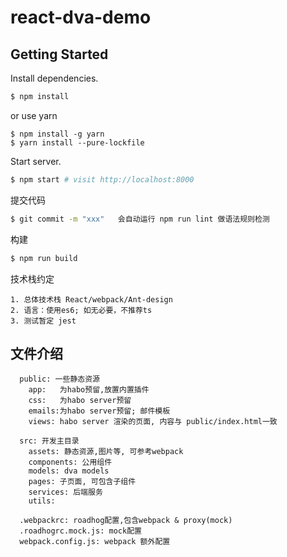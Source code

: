 # react-dva-demo

## Getting Started
Install dependencies.

```bash
$ npm install  
```
or use yarn
```
$ npm install -g yarn
$ yarn install --pure-lockfile
```

Start server.

```bash
$ npm start # visit http://localhost:8000
```

提交代码

```bash
$ git commit -m "xxx"   会自动运行 npm run lint 做语法规则检测
```

构建

```bash
$ npm run build
```

技术栈约定

```
1. 总体技术栈 React/webpack/Ant-design
2. 语言：使用es6; 如无必要，不推荐ts
3. 测试暂定 jest
```

## 文件介绍

```
  public: 一些静态资源
    app:   为habo预留,放置内置插件
    css:   为habo server预留
    emails:为habo server预留; 邮件模板
    views: habo server 渲染的页面, 内容与 public/index.html一致
  
  src: 开发主目录
    assets: 静态资源,图片等, 可参考webpack
    components: 公用组件
    models: dva models
    pages: 子页面, 可包含子组件
    services: 后端服务
    utils:
    
  .webpackrc: roadhog配置,包含webpack & proxy(mock)
  .roadhogrc.mock.js: mock配置
  webpack.config.js: webpack 额外配置

```

